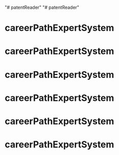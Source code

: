 "# patentReader" 
"# patentReader" 
# careerPathExpertSystem
# careerPathExpertSystem
# careerPathExpertSystem
# careerPathExpertSystem
# careerPathExpertSystem
# careerPathExpertSystem
